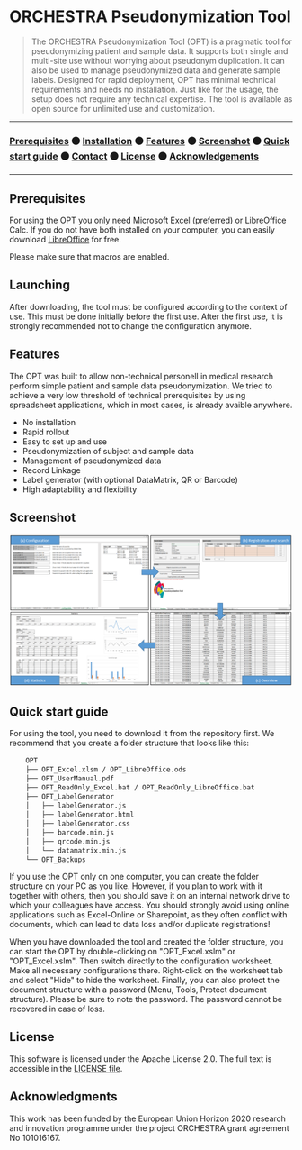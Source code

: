 # ORCHESTRA Pseudonymization Tool

> The ORCHESTRA Pseudonymization Tool (OPT) is a pragmatic tool for 
> pseudonymizing patient and sample data. It supports both single 
> and multi-site use without worrying about pseudonym duplication. 
> It can also be used to manage pseudonymized data and generate sample 
> labels. Designed for rapid deployment, OPT has minimal technical 
> requirements and needs no installation. Just like for the usage, 
> the setup does not require any technical expertise. The tool is 
> available as open source for unlimited use and customization.

---

### [Prerequisites](#prerequisites) ⚫ [Installation](#installation) ⚫ [Features](#features) ⚫ [Screenshot](#screenshot) ⚫ [Quick start guide](#quick-start-guide) ⚫ [Contact](#contact) ⚫ [License](#license) ⚫ [Acknowledgements](#acknowledgments)

---

## Prerequisites

For using the OPT you only need Microsoft Excel (preferred) or LibreOffice Calc.
If you do not have both installed on your computer, you can easily download [LibreOffice](https://de.libreoffice.org/download/download/) for free.

Please make sure that macros are enabled.

## Launching

After downloading, the tool must be configured according to the context of use. This must be done initially before the first use. After the first use, it is strongly recommended not to change the configuration anymore.

## Features

The OPT was built to allow non-technical personell in medical research perform simple patient and sample data pseudonymization. 
We tried to achieve a very low threshold of technical prerequisites by using spreadsheet applications, which in most cases, is already avaible anywhere.

* No installation
* Rapid rollout
* Easy to set up and use
* Pseudonymization of subject and sample data
* Management of pseudonymized data
* Record Linkage
* Label generator (with optional DataMatrix, QR or Barcode)
* High adaptability and flexibility

## Screenshot

![Screenshot](doc/overview.png)

## Quick start guide

For using the tool, you need to download it from the repository first. We recommend that you create a folder structure that looks like this: 

        OPT
        ├── OPT_Excel.xlsm / OPT_LibreOffice.ods
        ├── OPT_UserManual.pdf
        ├── OPT_ReadOnly_Excel.bat / OPT_ReadOnly_LibreOffice.bat
        ├── OPT_LabelGenerator
        │   ├── labelGenerator.js
        │   ├── labelGenerator.html
        │   ├── labelGenerator.css
        │   ├── barcode.min.js
        │   ├── qrcode.min.js
        │   └── datamatrix.min.js
        └── OPT_Backups


If you use the OPT only on one computer, you can create the folder structure on your PC as you like. However, if you plan to work with it together with others, then you should save it on an internal network drive to which your colleagues have access. 
You should strongly avoid using online applications such as Excel-Online or Sharepoint, as they often conflict with documents, which can lead to data loss and/or duplicate registrations! 

When you have downloaded the tool and created the folder structure, you can start the OPT by double-clicking on "OPT_Excel.xslm" or "OPT_Excel.xslm". Then switch directly to the configuration worksheet. Make all necessary configurations there. Right-click on the worksheet tab and select "Hide" to hide the worksheet. Finally, you can also protect the document structure with a password (Menu, Tools, Protect document structure). Please be sure to note the password. The password cannot be recovered in case of loss. 

## License

This software is licensed under the Apache License 2.0. The full text is
accessible in the [LICENSE file](LICENSE).

## Acknowledgments

This work has been funded by the European Union Horizon 2020 research and innovation programme under the project ORCHESTRA grant agreement No 101016167.

